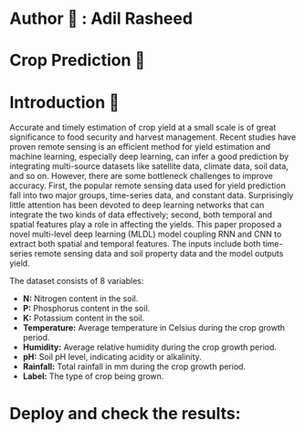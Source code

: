 # Author 👥 : Adil Rasheed
# Crop Prediction 🌱
# Introduction 📝
Accurate and timely estimation of crop yield at a small scale is of great significance to food security and harvest management. Recent studies have proven remote sensing is an efficient method for yield estimation and machine learning, especially deep learning, can infer a good prediction by integrating multi-source datasets like satellite data, climate data, soil data, and so on. However, there are some bottleneck challenges to improve accuracy. First, the popular remote sensing data used for yield prediction fall into two major groups, time-series data, and constant data. Surprisingly little attention has been devoted to deep learning networks that can integrate the two kinds of data effectively; second, both temporal and spatial features play a role in affecting the yields. This paper proposed a novel multi-level deep learning (MLDL) model coupling RNN and CNN to extract both spatial and temporal features. The inputs include both time-series remote sensing data and soil property data and the model outputs yield.

The dataset consists of 8 variables:
- **N:** Nitrogen content in the soil.
- **P:** Phosphorus content in the soil.
- **K:** Potassium content in the soil.
- **Temperature:** Average temperature in Celsius during the crop growth period.
- **Humidity:** Average relative humidity during the crop growth period.
- **pH:** Soil pH level, indicating acidity or alkalinity.
- **Rainfall:** Total rainfall in mm during the crop growth period.
- **Label:** The type of crop being grown.

# Deploy and check the results:
